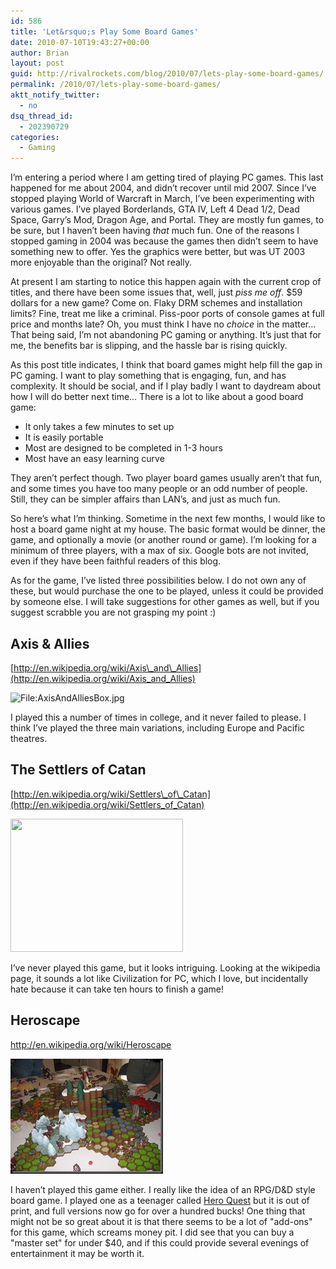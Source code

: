 ```yaml
---
id: 586
title: 'Let&rsquo;s Play Some Board Games'
date: 2010-07-10T19:43:27+00:00
author: Brian
layout: post
guid: http://rivalrockets.com/blog/2010/07/lets-play-some-board-games/
permalink: /2010/07/lets-play-some-board-games/
aktt_notify_twitter:
  - no
dsq_thread_id:
  - 202390729
categories:
  - Gaming
---
```

I’m entering a period where I am getting tired of playing PC games.   This last happened for me about 2004, and didn’t recover until mid 2007.   Since I’ve stopped playing World of Warcraft in March, I’ve been experimenting with various games.   I’ve played Borderlands, GTA IV, Left 4 Dead 1/2, Dead Space, Garry’s Mod, Dragon Age, and Portal.   They are mostly fun games, to be sure, but I haven’t been having _that_ much fun.   One of the reasons I stopped gaming in 2004 was because the games then didn’t seem to have something new to offer.   Yes the graphics were better, but was UT 2003 more enjoyable than the original? Not really.   

At present I am starting to notice this happen again with the current crop of titles, and there have been some issues that, well, just _piss me off_.   $59 dollars for a new game?   Come on.   Flaky DRM schemes and installation limits?  Fine, treat me like a criminal.   Piss-poor ports of console games at full price and months late?   Oh, you must think I have no _choice_ in the matter…   That being said, I’m not abandoning PC gaming or anything.   It’s just that for me, the benefits bar is slipping, and the hassle bar is rising quickly.   

As this post title indicates, I think that board games might help fill the gap in PC gaming.   I want to play something that is engaging, fun, and has complexity.   It should be social, and if I play badly I want to daydream about how I will do better next time…   There is a lot to like about a good board game:

  * It only takes a few minutes to set up
  * It is easily portable
  * Most are designed to be completed in 1-3 hours
  * Most have an easy learning curve

They aren’t perfect though.   Two player board games usually aren’t that fun, and some times you have too many people or an odd number of people.   Still, they can be simpler affairs than LAN’s, and just as much fun.   

So here’s what I’m thinking.   Sometime in the next few months, I would like to host a board game night at my house.    The basic format would be dinner, the game, and optionally a movie (or another round or game).   I’m looking for a minimum of three players, with a max of six.   Google bots are not invited, even if they have been faithful readers of this blog.   

As for the game, I’ve listed three possibilities below.   I do not own any of these, but would purchase the one to be played, unless it could be provided by someone else.   I will take suggestions for other games as well, but if you suggest scrabble you are not grasping my point :)    

## Axis & Allies

[http://en.wikipedia.org/wiki/Axis\_and\_Allies](http://en.wikipedia.org/wiki/Axis_and_Allies)

 <img alt="File:AxisAndAlliesBox.jpg" src="http://upload.wikimedia.org/wikipedia/en/5/57/AxisAndAlliesBox.jpg" width="300" height="194" />

I played this a number of times in college, and it never failed to please.  I think I’ve played the three main variations, including Europe and Pacific theatres.   

## The Settlers of Catan

[http://en.wikipedia.org/wiki/Settlers\_of\_Catan](http://en.wikipedia.org/wiki/Settlers_of_Catan)

<img src="http://www.gamespeopleplay.ca/i/Settlers_of_Catan_.JPG" width="276" height="213" />

I’ve never played this game, but it looks intriguing.   Looking at the wikipedia page, it sounds a lot like Civilization for PC, which I love, but incidentally hate because it can take ten hours to finish a game!

## Heroscape

<http://en.wikipedia.org/wiki/Heroscape>

[<img style="border-bottom: 0px;border-left: 0px;border-top: 0px;border-right: 0px" border="0" alt="800px-HeroscapeGame" src="/content/2010/07/800pxHeroscapeGame_thumb.jpg" width="244" height="184" />](/content/2010/07/800pxHeroscapeGame.jpg) 

I haven’t played this game either.  I really like the idea of an RPG/D&D style board game.   I played one as a teenager called [Hero Quest](http://en.wikipedia.org/wiki/Hero_Quest) but it is out of print, and full versions now go for over a hundred bucks!   One thing that might not be so great about it is that there seems to be a lot of "add-ons" for this game, which screams money pit.   I did see that you can buy a "master set" for under $40, and if this could provide several evenings of entertainment it may be worth it.  